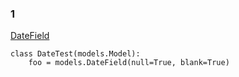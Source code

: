 ### 1

[DateField](https://code.djangoproject.com/ticket/11765)

```
class DateTest(models.Model):
    foo = models.DateField(null=True, blank=True)
```

